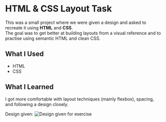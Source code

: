 # HTML & CSS Layout Task

This was a small project where we were given a design and asked to recreate it using **HTML** and **CSS**.  
The goal was to get better at building layouts from a visual reference and to practise using semantic HTML and clean CSS.

## What I Used
- HTML  
- CSS  

## What I Learned
I got more comfortable with layout techniques (mainly flexbox), spacing, and following a design closely.

Design given:
![Design given for exercise](assets/route_1_home.png "Design Given")
